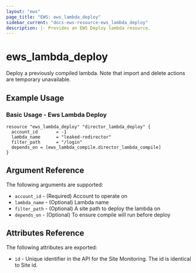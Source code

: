 ```yaml
---
layout: "ews"
page_title: "EWS: ews_lambda_deploy"
sidebar_current: "docs-ews-resource-ews_lambda_deploy"
description: |- Provides an EWS Deploy lambda resource.
---
```


# ews_lambda_deploy

Deploy a previously compiled lambda. 
Note that import and delete actions are temporary unavailable.

## Example Usage

### Basic Usage - Ews Lambda Deploy

```hcl
resource "ews_lambda_deploy" "director_lambda_deploy" {
  account_id       = -1
  lambda_name      = "leaked-redirector"
  filter_path      = "/login"
  depends_on = [ews_lambda_compile.director_lambda_compile]
}
```

## Argument Reference

The following arguments are supported:

* `account_id` - (Required) Account to operate on 
* `lambda_name` - (Optional) Lambda name
* `filter_path` - (Optional) A site path to deploy the lambda on
* `depends_on` - (Optional) To ensure compile will run before deploy

## Attributes Reference

The following attributes are exported:

* `id` - Unique identifier in the API for the Site Monitoring. The id is identical to Site id.
